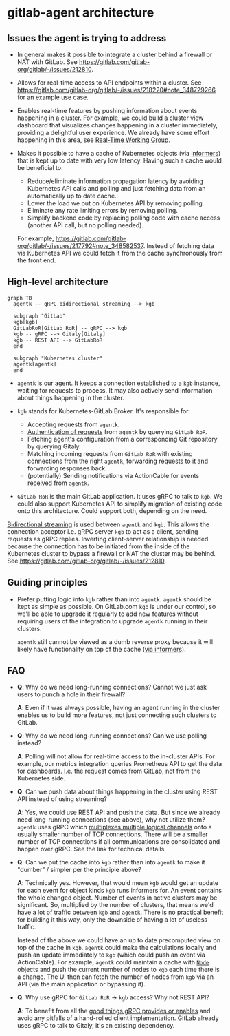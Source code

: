 # gitlab-agent architecture

## Issues the agent is trying to address

- In general makes it possible to integrate a cluster behind a firewall or NAT with GitLab. See https://gitlab.com/gitlab-org/gitlab/-/issues/212810.
- Allows for real-time access to API endpoints within a cluster. See https://gitlab.com/gitlab-org/gitlab/-/issues/218220#note_348729266 for an example use case.
- Enables real-time features by pushing information about events happening in a cluster. For example, we could build a cluster view dashboard that visualizes changes happening in a cluster immediately, providing a delightful user experience. We already have some effort happening in this area, see [Real-Time Working Group](https://about.gitlab.com/company/team/structure/working-groups/real-time/).
- Makes it possible to have a cache of Kubernetes objects (via [informers](https://github.com/kubernetes/client-go/blob/ccd5becdffb7fd8006e31341baaaacd14db2dcb7/tools/cache/shared_informer.go#L34-L183)) that is kept up to date with very low latency. Having such a cache would be beneficial to:

  - Reduce/eliminate information propagation latency by avoiding Kubernetes API calls and polling and just fetching data from an automatically up to date cache.
  - Lower the load we put on Kubernetes API by removing polling.
  - Eliminate any rate limiting errors by removing polling.
  - Simplify backend code by replacing polling code with cache access (another API call, but no polling needed).

  For example, https://gitlab.com/gitlab-org/gitlab/-/issues/217792#note_348582537. Instead of fetching data via Kubernetes API we could fetch it from the cache synchronously from the front end.

## High-level architecture

```mermaid
graph TB
  agentk -- gRPC bidirectional streaming --> kgb
  
  subgraph "GitLab"
  kgb[kgb]
  GitLabRoR[GitLab RoR] -- gRPC --> kgb
  kgb -- gRPC --> Gitaly[Gitaly]
  kgb -- REST API --> GitLabRoR
  end

  subgraph "Kubernetes cluster"
  agentk[agentk]
  end  
```

* `agentk` is our agent. It keeps a connection established to a `kgb` instance, waiting for requests to process. It may also actively send information about things happening in the cluster.

* `kgb` stands for Kubernetes-GitLab Broker. It's responsible for:
  * Accepting requests from `agentk`.
  * [Authentication of requests](identity_and_auth.md) from `agentk` by querying `GitLab RoR`.
  * Fetching agent's configuration from a corresponding Git repository by querying Gitaly.
  * Matching incoming requests from `GitLab RoR` with existing connections from the right `agentk`, forwarding requests to it and forwarding responses back.
  * (potentially) Sending notifications via ActionCable for events received from `agentk`.

* `GitLab RoR` is the main GitLab application. It uses gRPC to talk to `kgb`. We could also support Kubernetes API to simplify migration of existing code onto this architecture. Could support both, depending on the need.

[Bidirectional streaming](https://grpc.io/docs/guides/concepts/#bidirectional-streaming-rpc) is used between `agentk` and `kgb`. This allows the connection acceptor i.e. gRPC server `kgb` to act as a client, sending requests as gRPC replies. Inverting client-server relationship is needed because the connection has to be initiated from the inside of the Kubernetes cluster to bypass a firewall or NAT the cluster may be behind. See https://gitlab.com/gitlab-org/gitlab/-/issues/212810.

## Guiding principles

- Prefer putting logic into `kgb` rather than into `agentk`. `agentk` should be kept as simple as possible. On GitLab.com `kgb` is under our control, so we'll be able to upgrade it regularly to add new features without requiring users of the integration to upgrade `agentk` running in their clusters.

  `agentk` still cannot be viewed as a dumb reverse proxy because it will likely have functionality on top of the cache ([via informers](https://github.com/kubernetes/client-go/blob/ccd5becdffb7fd8006e31341baaaacd14db2dcb7/tools/cache/shared_informer.go#L34-L183)).

## FAQ

- **Q**: Why do we need long-running connections? Cannot we just ask users to punch a hole in their firewall?

  **A**: Even if it was always possible, having an agent running in the cluster enables us to build more features, not just connecting such clusters to GitLab.

- **Q**: Why do we need long-running connections? Can we use polling instead?

  **A**: Polling will not allow for real-time access to the in-cluster APIs. For example, our metrics integration queries Prometheus API to get the data for dashboards. I.e. the request comes from GitLab, not from the Kubernetes side.

- **Q**: Can we push data about things happening in the cluster using REST API instead of using streaming?

  **A**: Yes, we could use REST API and push the data. But since we already need long-running connections (see above), why not utilize them? `agentk` uses gRPC which [multiplexes multiple logical channels](https://www.cncf.io/blog/2018/08/31/grpc-on-http-2-engineering-a-robust-high-performance-protocol/) onto a usually smaller number of TCP connections. There will be a smaller number of TCP connections if all communications are consolidated and happen over gRPC. See the link for technical details.

- **Q**: Can we put the cache into `kgb` rather than into `agentk` to make it "dumber" / simpler per the principle above?

  **A**: Technically yes. However, that would mean `kgb` would get an update for each event for object kinds `kgb` runs informers for. An event contains the whole changed object. Number of events in active clusters may be significant. So, multiplied by the number of clusters, that means we'd have a lot of traffic between `kgb` and `agentk`. There is no practical benefit for building it this way, only the downside of having a lot of useless traffic.
  
  Instead of the above we could have an up to date precomputed view on top of the cache in `kgb`. `agentk` could make the calculations locally and push an update immediately to `kgb` (which could push an event via ActionCable). For example, `agentk` could maintain a cache with [`Node`](https://kubernetes.io/docs/concepts/architecture/nodes/) objects and push the current number of nodes to `kgb` each time there is a change. The UI then can fetch the number of nodes from `kgb` via an API (via the main application or bypassing it).

- **Q**: Why use gRPC for `GitLab RoR` -> `kgb` access? Why not REST API?

  **A**: To benefit from all the [good things gRPC provides or enables](https://grpc.io/faq/) and avoid any pitfalls of a hand-rolled client implementation. GitLab already uses gRPC to talk to Gitaly, it's an existing dependency.
